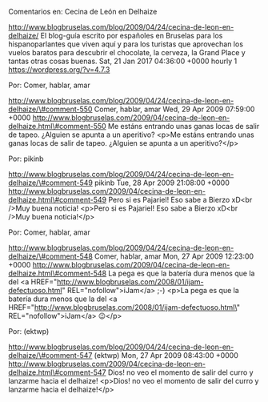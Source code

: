 Comentarios en: Cecina de León en Delhaize

http://www.blogbruselas.com/blog/2009/04/24/cecina-de-leon-en-delhaize/
El blog-guía escrito por españoles en Bruselas para los hispanoparlantes
que viven aquí y para los turistas que aprovechan los vuelos baratos
para descubrir el chocolate, la cerveza, la Grand Place y tantas otras
cosas buenas. Sat, 21 Jan 2017 04:36:00 +0000 hourly 1
https://wordpress.org/?v=4.7.3

Por: Comer, hablar, amar

http://www.blogbruselas.com/blog/2009/04/24/cecina-de-leon-en-delhaize/\#comment-550
Comer, hablar, amar Wed, 29 Apr 2009 07:59:00 +0000
http://www.blogbruselas.com/2009/04/cecina-de-leon-en-delhaize.html\#comment-550
Me estáns entrando unas ganas locas de salir de tapeo. ¿Alguien se
apunta a un aperitivo? \<p\>Me estáns entrando unas ganas locas de salir
de tapeo. ¿Alguien se apunta a un aperitivo?\</p\>

Por: pikinb

http://www.blogbruselas.com/blog/2009/04/24/cecina-de-leon-en-delhaize/\#comment-549
pikinb Tue, 28 Apr 2009 21:08:00 +0000
http://www.blogbruselas.com/2009/04/cecina-de-leon-en-delhaize.html\#comment-549
Pero si es Pajariel! Eso sabe a Bierzo xD&lt;br /&gt;Muy buena noticia!
\<p\>Pero si es Pajariel! Eso sabe a Bierzo xD\<br /\>Muy buena
noticia!\</p\>

Por: Comer, hablar, amar

http://www.blogbruselas.com/blog/2009/04/24/cecina-de-leon-en-delhaize/\#comment-548
Comer, hablar, amar Mon, 27 Apr 2009 12:23:00 +0000
http://www.blogbruselas.com/2009/04/cecina-de-leon-en-delhaize.html\#comment-548
La pega es que la batería dura menos que la del &lt;a
HREF=&quot;http://www.blogbruselas.com/2008/01/ijam-defectuoso.html&quot;
REL=&quot;nofollow&quot;&gt;iJam&lt;/a&gt; ;-) \<p\>La pega es que la
batería dura menos que la del \<a
HREF=\"http://www.blogbruselas.com/2008/01/ijam-defectuoso.html\"
REL=\"nofollow\"\>iJam\</a\> 😉\</p\>

Por: (ektwp)

http://www.blogbruselas.com/blog/2009/04/24/cecina-de-leon-en-delhaize/\#comment-547
(ektwp) Mon, 27 Apr 2009 08:43:00 +0000
http://www.blogbruselas.com/2009/04/cecina-de-leon-en-delhaize.html\#comment-547
Dios! no veo el momento de salir del curro y lanzarme hacia el delhaize!
\<p\>Dios! no veo el momento de salir del curro y lanzarme hacia el
delhaize!\</p\>
